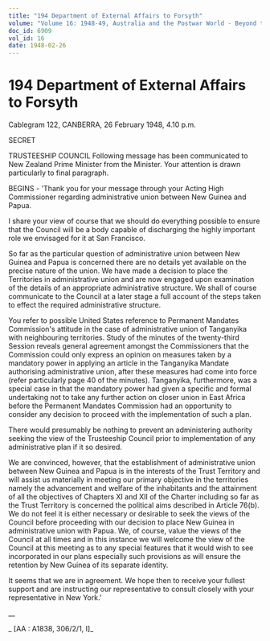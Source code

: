 ```yaml
---
title: "194 Department of External Affairs to Forsyth"
volume: "Volume 16: 1948-49, Australia and the Postwar World - Beyond the Region"
doc_id: 6909
vol_id: 16
date: 1948-02-26
---
```


# 194 Department of External Affairs to Forsyth

Cablegram 122, CANBERRA, 26 February 1948, 4.10 p.m.

SECRET

TRUSTEESHIP COUNCIL Following message has been communicated to New Zealand Prime Minister from the Minister. Your attention is drawn particularly to final paragraph.

BEGINS - 'Thank you for your message through your Acting High Commissioner regarding administrative union between New Guinea and Papua.

I share your view of course that we should do everything possible to ensure that the Council will be a body capable of discharging the highly important role we envisaged for it at San Francisco.

So far as the particular question of administrative union between New Guinea and Papua is concerned there are no details yet available on the precise nature of the union. We have made a decision to place the Territories in administrative union and are now engaged upon examination of the details of an appropriate administrative structure. We shall of course communicate to the Council at a later stage a full account of the steps taken to effect the required administrative structure.

You refer to possible United States reference to Permanent Mandates Commission's attitude in the case of administrative union of Tanganyika with neighbouring territories. Study of the minutes of the twenty-third Session reveals general agreement amongst the Commissioners that the Commission could only express an opinion on measures taken by a mandatory power in applying an article in the Tanganyika Mandate authorising administrative union, after these measures had come into force (refer particularly page 40 of the minutes). Tanganyika, furthermore, was a special case in that the mandatory power had given a specific and formal undertaking not to take any further action on closer union in East Africa before the Permanent Mandates Commission had an opportunity to consider any decision to proceed with the implementation of such a plan.

There would presumably be nothing to prevent an administering authority seeking the view of the Trusteeship Council prior to implementation of any administrative plan if it so desired.

We are convinced, however, that the establishment of administrative union between New Guinea and Papua is in the interests of the Trust Territory and will assist us materially in meeting our primary objective in the territories namely the advancement and welfare of the inhabitants and the attainment of all the objectives of Chapters XI and XII of the Charter including so far as the Trust Territory is concerned the political aims described in Article 76(b). We do not feel it is either necessary or desirable to seek the views of the Council before proceeding with our decision to place New Guinea in administrative union with Papua. We, of course, value the views of the Council at all times and in this instance we will welcome the view of the Council at this meeting as to any special features that it would wish to see incorporated in our plans especially such provisions as will ensure the retention by New Guinea of its separate identity.

It seems that we are in agreement. We hope then to receive your fullest support and are instructing our representative to consult closely with your representative in New York.' 

__

_ [AA : A1838, 306/2/1, I]_
